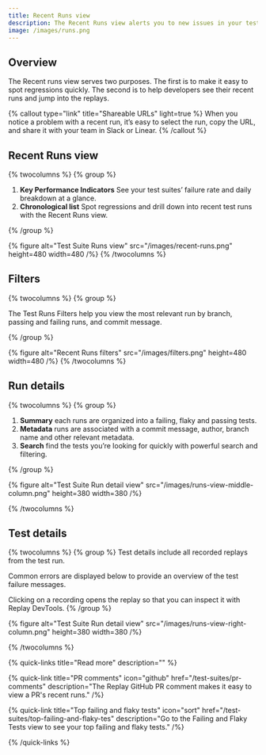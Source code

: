 ```yaml
---
title: Recent Runs view
description: The Recent Runs view alerts you to new issues in your test suite so you can see which run introduced the problem and address it quickly.
image: /images/runs.png
---
```


## Overview

The Recent runs view serves two purposes. The first is to make it easy to spot regressions quickly. The second is to help developers see their recent runs and jump into the replays.

{% callout type="link" title="Shareable URLs" light=true %}
When you notice a problem with a recent run, it’s easy to select the run, copy the URL, and share it with your team in Slack or Linear.
{% /callout %}

## Recent Runs view

{% twocolumns %}
{% group %}

1. **Key Performance Indicators** See your test suites’ failure rate and daily breakdown at a glance.
2. **Chronological list** Spot regressions and drill down into recent test runs with the Recent Runs view.

{% /group %}

{% figure
  alt="Test Suite Runs view"
  src="/images/recent-runs.png"
  height=480
  width=480
/%}
{% /twocolumns %}

## Filters

{% twocolumns %}
{% group %}

The Test Runs Filters help you view the most relevant run by branch, passing and failing runs, and commit message.

{% /group %}

{% figure
  alt="Recent Runs filters"
  src="/images/filters.png"
  height=480
  width=480
/%}
{% /twocolumns %}

## Run details

{% twocolumns %}
{% group %}

1. **Summary** each runs are organized into a failing, flaky and passing tests.
2. **Metadata** runs are associated with a commit message, author, branch name and other relevant metadata.
3. **Search** find the tests you’re looking for quickly with powerful search and filtering.

{% /group %}

{% figure
  alt="Test Suite Run detail view"
  src="/images/runs-view-middle-column.png"
  height=380
  width=380
/%}

{% /twocolumns %}

## Test details

{% twocolumns %}
{% group %}
Test details include all recorded replays from the test run.

Common errors are displayed below to provide an overview of the test failure messages.

Clicking on a recording opens the replay so that you can inspect it with Replay DevTools.
{% /group %}

{% figure
  alt="Test Suite Run detail view"
  src="/images/runs-view-right-column.png"
  height=380
  width=380
/%}

{% /twocolumns %}

{% quick-links title="Read more" description="" %}

{% quick-link
  title="PR comments"
  icon="github"
  href="/test-suites/pr-comments"
  description="The Replay GitHub PR comment makes it easy to view a PR's recent runs."
/%}

{% quick-link
  title="Top failing and flaky tests"
  icon="sort"
  href="/test-suites/top-failing-and-flaky-tes"
  description="Go to the Failing and Flaky Tests view to see your top failing and flaky tests."
/%}

{% /quick-links %}
